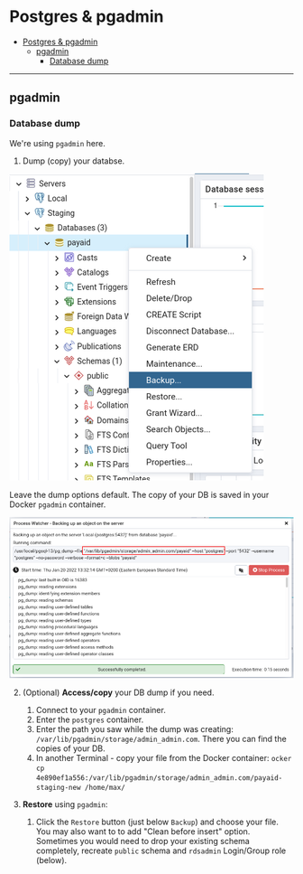 # Postgres & pgadmin

- [Postgres & pgadmin](#postgres--pgadmin)
  - [pgadmin](#pgadmin)
    - [Database dump](#database-dump)

***

## pgadmin

### Database dump

We're using `pgadmin` here. 

1. Dump (copy) your databse.

![](img/2022-02-05-13-25-39.png)

Leave the dump options default. The copy of your DB is saved in your Docker `pgadmin` container.

![](img/2022-02-05-14-01-58.png)

2. (Optional) **Access/copy** your DB dump if you need.
   1. Connect to your `pgadmin` container.
   2. Enter the `postgres` container.
   3. Enter the path you saw while the dump was creating: `/var/lib/pgadmin/storage/admin_admin.com`. There you can find the copies of your DB.
   4. In another Terminal - copy your file from the Docker container: `ocker cp 4e890ef1a556:/var/lib/pgadmin/storage/admin_admin.com/payaid-staging-new /home/max/`

3. **Restore** using `pgadmin`: 
   1. Click the `Restore` button (just below `Backup`) and choose your file. You may also want to to add "Clean before insert" option. Sometimes you would need to drop your existing schema completely, recreate `public` schema and `rdsadmin` Login/Group role (below).

